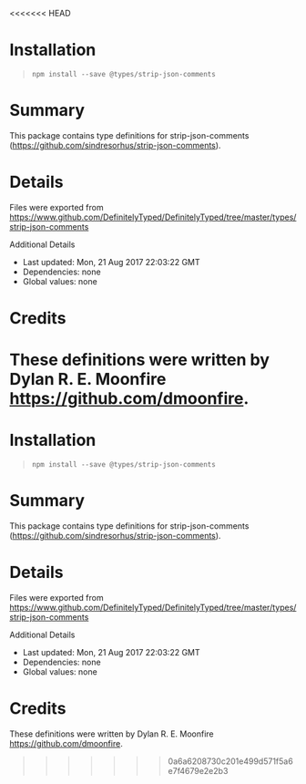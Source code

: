 <<<<<<< HEAD
# Installation
> `npm install --save @types/strip-json-comments`

# Summary
This package contains type definitions for strip-json-comments (https://github.com/sindresorhus/strip-json-comments).

# Details
Files were exported from https://www.github.com/DefinitelyTyped/DefinitelyTyped/tree/master/types/strip-json-comments

Additional Details
 * Last updated: Mon, 21 Aug 2017 22:03:22 GMT
 * Dependencies: none
 * Global values: none

# Credits
These definitions were written by Dylan R. E. Moonfire <https://github.com/dmoonfire>.
=======
# Installation
> `npm install --save @types/strip-json-comments`

# Summary
This package contains type definitions for strip-json-comments (https://github.com/sindresorhus/strip-json-comments).

# Details
Files were exported from https://www.github.com/DefinitelyTyped/DefinitelyTyped/tree/master/types/strip-json-comments

Additional Details
 * Last updated: Mon, 21 Aug 2017 22:03:22 GMT
 * Dependencies: none
 * Global values: none

# Credits
These definitions were written by Dylan R. E. Moonfire <https://github.com/dmoonfire>.
>>>>>>> 0a6a6208730c201e499d571f5a6e7f4679e2e2b3
